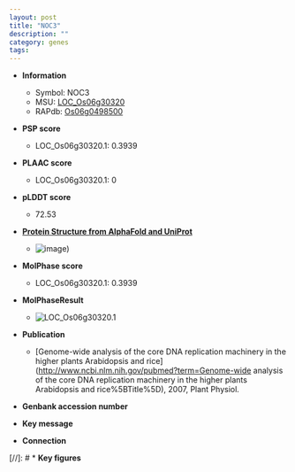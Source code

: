 ```yaml
---
layout: post
title: "NOC3"
description: ""
category: genes
tags: 
---
```


* **Information**  
    + Symbol: NOC3  
    + MSU: [LOC_Os06g30320](http://rice.plantbiology.msu.edu/cgi-bin/ORF_infopage.cgi?orf=LOC_Os06g30320)  
    + RAPdb: [Os06g0498500](http://rapdb.dna.affrc.go.jp/viewer/gbrowse_details/irgsp1?name=Os06g0498500)  

* **PSP score**  
    + LOC_Os06g30320.1: 0.3939 

* **PLAAC score**  
    + LOC_Os06g30320.1: 0 

* **pLDDT score**
    + 72.53

* **[Protein Structure from AlphaFold and UniProt](https://www.uniprot.org/uniprotkb/Q656B0/entry#structure)**
    + ![image](https://ricepsp.github.io/images/Q6/AF-Q656B0-F1.png))

* **MolPhase score**
    + LOC_Os06g30320.1: 0.3939

* **MolPhaseResult**
    + ![LOC_Os06g30320.1](https://ricepsp.github.io/pictures/LOC_Os06g/LOC_Os06g30320.1.png)

* **Publication**  
    + [Genome-wide analysis of the core DNA replication machinery in the higher plants Arabidopsis and rice](http://www.ncbi.nlm.nih.gov/pubmed?term=Genome-wide analysis of the core DNA replication machinery in the higher plants Arabidopsis and rice%5BTitle%5D), 2007, Plant Physiol.

* **Genbank accession number**  

* **Key message**  

* **Connection**  

[//]: # * **Key figures**  


